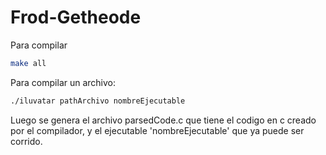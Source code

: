 # Frod-Getheode

Para compilar
```sh
make all
```

Para compilar un archivo:
```sh
./iluvatar pathArchivo nombreEjecutable
```
Luego se genera el archivo parsedCode.c que tiene el codigo en c creado por el compilador, y el ejecutable 'nombreEjecutable' que ya puede ser corrido.
